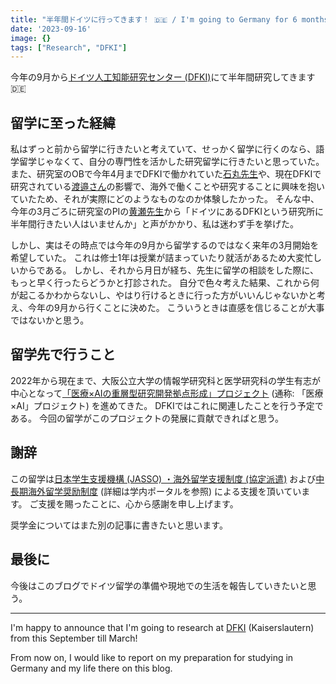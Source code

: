 ```yaml
---
title: "半年間ドイツに行ってきます！ 🇩🇪 / I'm going to Germany for 6 months! 🇩🇪"
date: '2023-09-16'
image: {}
tags: ["Research", "DFKI"]
---
```

今年の9月から[ドイツ人工知能研究センター (DFKI)](https://www.dfki.de/en/web)にて半年間研究してきます 🇩🇪

## 留学に至った経緯

私はずっと前から留学に行きたいと考えていて、せっかく留学に行くのなら、語学留学じゃなくて、自分の専門性を活かした研究留学に行きたいと思っていた。
また、研究室のOBで今年4月までDFKIで働かれていた[石丸先生](http://shoya.io)や、現在DFKIで研究されている[渡邉さん](https://ko-watanabe.github.io)の影響で、海外で働くことや研究することに興味を抱いていたため、それが実際にどのようなものなのか体験したかった。
そんな中、今年の3月ごろに研究室のPIの[黄瀬先生](https://www.kise.info)から「ドイツにあるDFKIという研究所に半年間行きたい人はいませんか」と声がかかり、私は迷わず手を挙げた。

しかし、実はその時点では今年の9月から留学するのではなく来年の3月開始を希望していた。
これは修士1年は授業が詰まっていたり就活があるため大変忙しいからである。
しかし、それから月日が経ち、先生に留学の相談をした際に、もっと早く行ったらどうかと打診された。
自分で色々考えた結果、これから何が起こるかわからないし、やはり行けるときに行った方がいいんじゃないかと考え、今年の9月から行くことに決めた。
こういうときは直感を信じることが大事ではないかと思う。

## 留学先で行うこと

2022年から現在まで、大阪公立大学の情報学研究科と医学研究科の学生有志が中心となって[「医療×AIの重層型研究開発拠点形成」プロジェクト](https://www.omu.ac.jp/info/news/entry-06252.html) (通称: 「医療×AI」プロジェクト) を進めてきた。
DFKIではこれに関連したことを行う予定である。
今回の留学がこのプロジェクトの発展に貢献できればと思う。

## 謝辞

この留学は[日本学生支援機構 (JASSO) ・海外留学支援制度 (協定派遣)](https://www.jasso.go.jp/ryugaku/scholarship_a/haken/index.html) および[中長期海外留学奨励制度](https://www.omu.ac.jp/international/study_abroad/support/) (詳細は学内ポータルを参照) による支援を頂いています。
ご支援を賜ったことに、心から感謝を申し上げます。

奨学金についてはまた別の記事に書きたいと思います。

## 最後に

今後はこのブログでドイツ留学の準備や現地での生活を報告していきたいと思う。

-------

I'm happy to announce that I'm going to research at [DFKI](https://www.dfki.de/en/web) (Kaiserslautern) from this September till March!

From now on, I would like to report on my preparation for studying in Germany and my life there on this blog.
